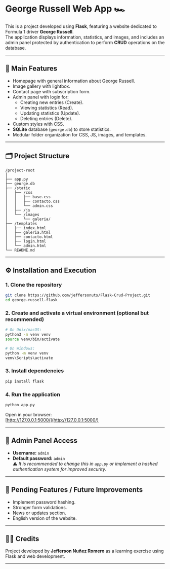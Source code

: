 # George Russell Web App 🏎️

This is a project developed using **Flask**, featuring a website dedicated to Formula 1 driver **George Russell**.  
The application displays information, statistics, and images, and includes an admin panel protected by authentication to perform **CRUD** operations on the database.

---

## 🧩 Main Features

- Homepage with general information about George Russell.
- Image gallery with lightbox.
- Contact page with subscription form.
- Admin panel with login for:
  - Creating new entries (Create).
  - Viewing statistics (Read).
  - Updating statistics (Update).
  - Deleting entries (Delete).
- Custom styles with CSS.
- **SQLite** database (`george.db`) to store statistics.
- Modular folder organization for CSS, JS, images, and templates.

---

## 🗂️ Project Structure

```
/project-root
│
├── app.py
├── george.db
├── /static
│   ├── /css
│   │   ├── base.css
│   │   ├── contacto.css
│   │   └── admin.css
│   ├── /js
│   └── /images
│       └── galeria/
├── /templates
│   ├── index.html
│   ├── galeria.html
│   ├── contacto.html
│   ├── login.html
│   └── admin.html
└── README.md
```

---

## ⚙️ Installation and Execution

### 1. Clone the repository

```bash
git clone https://github.com/jeffersonuts/Flask-Crud-Project.git
cd george-russell-flask
```

### 2. Create and activate a virtual environment (optional but recommended)

```bash
# On Unix/macOS:
python3 -m venv venv
source venv/bin/activate

# On Windows:
python -m venv venv
venv\Scripts\activate
```

### 3. Install dependencies

```bash
pip install flask
```

### 4. Run the application

```bash
python app.py
```

Open in your browser:  
[http://127.0.0.1:5000/](http://127.0.0.1:5000/)

---

## 🔐 Admin Panel Access

- **Username:** `admin`  
- **Default password:** `admin`  
  ⚠️ *It is recommended to change this in `app.py` or implement a hashed authentication system for improved security.*

---

## 🚧 Pending Features / Future Improvements

- Implement password hashing.
- Stronger form validations.
- News or updates section.
- English version of the website.

---

## 👨‍💻 Credits

Project developed by **Jefferson Nuñez Romero** as a learning exercise using Flask and web development.

---
